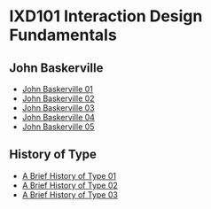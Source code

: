 IXD101 Interaction Design Fundamentals
======================================

John Baskerville
----------------
- [John Baskerville 01](https://ryanmcclelland.github.io/john_baskerville/john-baskerville.html)
- [John Baskerville 02](https://ryanmcclelland.github.io/john_baskerville/baskerville2.html)
- [John Baskerville 03](https://ryanmcclelland.github.io/john_baskerville/baskerville3.html)
- [John Baskerville 04](https://ryanmcclelland.github.io/john_baskerville/baskerville4.html)
- [John Baskerville 05](https://ryanmcclelland.github.io/john_baskerville/baskerville5.html)

History of Type
---------------
- [A Brief History of Type 01](https://ryanmcclelland.github.io/john_baskerville/a_brief_history_of_type.html)
- [A Brief History of Type 02](https://ryanmcclelland.github.io/john_baskerville/a_brief_history_of_type2.html)
- [A Brief History of Type 03](https://ryanmcclelland.github.io/john_baskerville/a_brief_history_of_type4.html)
